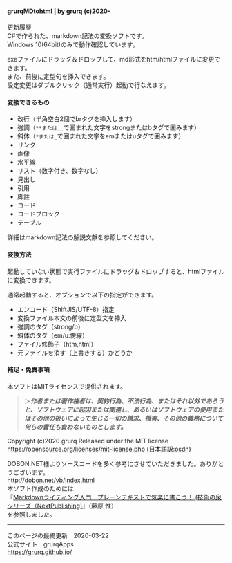 #### grurqMDtohtml | by grurq (c)2020-
[更新履歴](grurqMDtohtml-history.html)  
C#で作られた、markdown記法の変換ソフトです。  
Windows 10(64bit)のみで動作確認しています。  

exeファイルにドラッグ＆ドロップして、md形式をhtm/htmlファイルに変更できます。  
また、前後に定型句を挿入できます。  
設定変更はダブルクリック（通常実行）起動で行なえます。

#### 変換できるもの
- 改行（半角空白2個でbrタグを挿入します）
- 強調（`**または__`で囲まれた文字をstrongまたはbタグで囲みます）
- 斜体（`*または_`で囲まれた文字をemまたはuタグで囲みます）
- リンク
- 画像
- 水平線
- リスト（数字付き、数字なし）
- 見出し
- 引用
- 脚註
- コード
- コードブロック
- テーブル

詳細はmarkdown記法の解説文献を参照してください。  

#### 変換方法
起動していない状態で実行ファイルにドラッグ＆ドロップすると、htmlファイルに変換できます。

通常起動すると、オプションで以下の指定ができます。
- エンコード（ShiftJIS/UTF-8）指定
- 変換ファイル本文の前後に定型文を挿入
- 強調のタグ（strong/b）
- 斜体のタグ（em/u:傍線）
- ファイル修飾子（htm,html）
- 元ファイルを消す（上書きする）かどうか

#### 補足・免責事項
本ソフトはMITライセンスで提供されます。  

> ＞***作者または著作権者は、契約行為、不法行為、またはそれ以外であろうと、ソフトウェアに起因または関連し、あるいはソフトウェアの使用またはその他の扱いによって生じる一切の請求、損害、その他の義務について何らの責任も負わないものとします。***  

Copyright (c)2020 grurq Released under the MIT license  
<https://opensource.org/licenses/mit-license.php> [(日本語訳:osdn)](https://ja.osdn.net/projects/opensource/wiki/licenses%2FMIT_license)  

DOBON.NET様よりソースコードを多く参考にさせていただきました。ありがとうございます。  
<http://dobon.net/vb/index.html>  
本ソフト作成のためには  
『[Markdownライティング入門　プレーンテキストで気楽に書こう！ (技術の泉シリーズ（NextPublishing)](https://nextpublishing.jp/book/10278.html)』（藤原 惟）  
を参照しました。  


---
このページの最終更新　2020-03-22  
公式サイト　grurqApps  
<https://grurq.github.io/>
